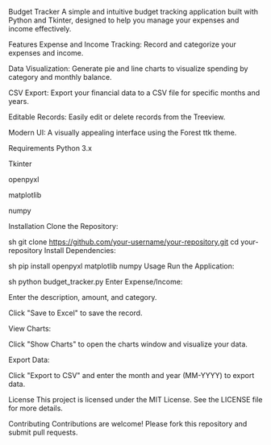 Budget Tracker
A simple and intuitive budget tracking application built with Python and Tkinter, designed to help you manage your expenses and income effectively.

Features
Expense and Income Tracking: Record and categorize your expenses and income.

Data Visualization: Generate pie and line charts to visualize spending by category and monthly balance.

CSV Export: Export your financial data to a CSV file for specific months and years.

Editable Records: Easily edit or delete records from the Treeview.

Modern UI: A visually appealing interface using the Forest ttk theme.

Requirements
Python 3.x

Tkinter

openpyxl

matplotlib

numpy

Installation
Clone the Repository:

sh
git clone https://github.com/your-username/your-repository.git
cd your-repository
Install Dependencies:

sh
pip install openpyxl matplotlib numpy
Usage
Run the Application:

sh
python budget_tracker.py
Enter Expense/Income:

Enter the description, amount, and category.

Click "Save to Excel" to save the record.

View Charts:

Click "Show Charts" to open the charts window and visualize your data.

Export Data:

Click "Export to CSV" and enter the month and year (MM-YYYY) to export data.

License
This project is licensed under the MIT License. See the LICENSE file for more details.

Contributing
Contributions are welcome! Please fork this repository and submit pull requests.
